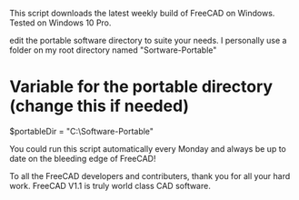 This script downloads the latest weekly build of FreeCAD on Windows.
Tested on Windows 10 Pro.

edit the portable software directory to suite your needs. I personally use a folder on my root directory named "Sortware-Portable"

# Variable for the portable directory (change this if needed)
$portableDir = "C:\Software-Portable"

You could run this script automatically every Monday and always be up to date on the bleeding edge of FreeCAD!

To all the FreeCAD developers and contributers, thank you for all your hard work. FreeCAD V1.1 is truly world class CAD software.
